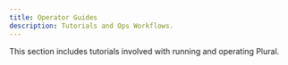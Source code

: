 ```yaml
---
title: Operator Guides
description: Tutorials and Ops Workflows.
---
```


This section includes tutorials involved with running and operating Plural.

